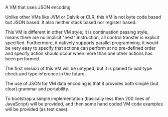 A VM that uses JSON encoding

Unlike other VMs like JVM or Dalvik or CLR, this VM is not byte code based but JSON based. It also neither stack based nor register based.

This VM is different in other VM style; it is continuation passing style, means there are no implicit "next" instruction, all control transfer is explicit specified. Furthermore, it natively supports parallel programming, it would be very easy to specify that actions can perform at no pre-defined order and specify action should occur when more than one other actions has been performed.

The first version of this VM will be untyped, but it is planed to add type check and type inference in the future.

The use of JSON for VM data encoding is that it provides both simple (but clear) grammar and portability.

To bootstrap a simple implementation (basically less then 200 lines of JavaScript) will be provided, and then some hand coded VM code examples will be provided (as test case).
